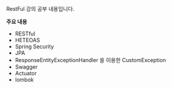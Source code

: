 RestFul 강의 공부 내용입니다.

**주요 내용**

- RESTful
- HETEOAS 
- Spring Security
- JPA
- ResponseEntityExceptionHandler 을 이용한 CustomException
- Swagger
- Actuator
- lombok
